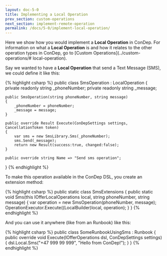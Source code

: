 ```yaml
---
layout: doc-5-0
title: Implementing a Local Operation
prev_section: custom-operations
next_section: implement-remote-operation
permalink: /docs/5-0/implement-local-operation/
---
```


Here we show how you would implement a **Local Operation** in ConDep. For
information on what a **Local Operation** is and how it relates to the other
operation types in ConDep, go to [Custom Operations](../custom-operations/#
local-operation).

Say we wanted to have a **Local Operation** that send a Text Message (SMS), we
could define it like this:

{% highlight csharp %}
public class SmsOperation : LocalOperation
{
    private readonly string _phoneNumber;
    private readonly string _message;

    public SmsOperation(string phoneNumber, string message)
    {
        _phoneNumber = phoneNumber;
        _message = message;
    }

    public override Result Execute(ConDepSettings settings, CancellationToken token)
    {
        var sms = new SmsLibrary.Sms(_phoneNumber);
        sms.Send(_message);
        return new Result(success:true, changed:false);
    }

    public override string Name => "Send sms operation";
}
{% endhighlight %}

To make this operation available in the ConDep DSL, you create an extension method:

{% highlight csharp %}
public static class SmsExtensions
{
    public static void Sms(this IOfferLocalOperations local, string phoneNumber, string message)
    {
        var operation = new SmsOperation(phoneNumber, message);
        OperationExecutor.Execute((LocalBuilder)local, operation);
    }
}
{% endhighlight %}

And you can use it anywhere (like from an Runbook) like this:

{% highlight csharp %}
public class SomeRunbookUsingSms : Runbook
{
    public override void Execute(IOfferOperations dsl, ConDepSettings settings)
    {
        dsl.Local.Sms("+47 999 99 999", "Hello from ConDep!");
    }
}
{% endhighlight %}
